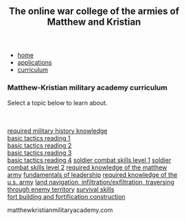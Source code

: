<html lang="en">
<head>
<title>matthewkristianmilitaryacademy.com</title>
<meta charset="utf-8">
<meta name="viewport" content="width=device-width, initial-scale=1">
<style>
* {
  box-sizing: border-box;
}

body {
  font-family: Arial, Helvetica, sans-serif;
}

header {
  background-color: green;
  padding: 30px;
  text-align: center;
  font-size: 35px;
  color: white;
}

nav {
  float: left;
  width: 30%;
  height: 600px;
  background: #B8860B;
  padding: 20px;
}

nav ul {
  list-style-type: none;
  padding: 0;
}

article {
  float: left;
  padding: 20px;
  width: 70%;
  background-color: #f1f1f1;
  height: 600px;
}

section:after {
  content: "";
  display: table;
  clear: both;
}

footer {
  background-color: red;
  padding: 10px;
  text-align: center;
  color: white;
}

@media (max-width: 600px) {
  nav, article {
    width: 100%;
    height: auto;
  }
}
</style>
</head>
<body>

<header>
  <h2>The online war college of the armies of Matthew and Kristian</h2>
</header>

<section>
  <nav>
    <ul>
      <li><a href="https://matthewcordero6666.github.io/matthew_kristian_military_academy.com/">home</a></li>
      <li><a href="https://matthewcordero6666.github.io/matthew_kristian_military_academy.com/applications">applications</a></li>
      <li><a href="https://matthewcordero6666.github.io/matthew_kristian_military_academy.com/curriculum">curriculum</a></li>
    </ul>
  </nav>
  
  <article>
    <h1>Matthew-Kristian military academy curriculum</h1>
    <p>Select a topic below to learn about.</p><br>
    <br>
    <a href="https://matthewcordero6666.github.io/matthew_kristian_military_academy.com/militaryhistory">required military history knowledge</a>
    <br>
    <a href="https://matthewcordero6666.github.io/matthew_kristian_military_academy.com/basictactics1">basic tactics reading 1</a>
    <br>
    <a href="https://matthewcordero6666.github.io/matthew_kristian_military_academy.com/basictactics2">basic tactics reading 2</a>
    <br>
    <a href="https://matthewcordero6666.github.io/matthew_kristian_military_academy.com/basictactics3">basic tactics reading 3</a>
    <br>
    <a href="https://matthewcordero6666.github.io/matthew_kristian_military_academy.com/basictactics4">basic tactics reading 4</a>
    <a href="https://matthewcordero6666.github.io/matthew_kristian_military_academy.com/soldiercombatskills1">soldier combat skills level 1</a>
    <a href="https://matthewcordero6666.github.io/matthew_kristian_military_academy.com/soldiercombatskills2">soldier combat skills level 2</a>
    <a href="https://matthewcordero6666.github.io/matthew_kristian_military_academy.com/matthewarmyfacts1">required knowledge of the matthew army</a>
    <a href="https://matthewcordero6666.github.io/matthew_kristian_military_academy.com/leadership">fundamentals of leadership</a>
    <a href="https://matthewcordero6666.github.io/matthew_kristian_military_academy.com/usarmyfacts">required knowledge of the u.s. army</a>
    <a href="https://matthewcordero6666.github.io/matthew_kristian_military_academy.com/traversing">land navigation, infiltration/exfiltration, traversing through enemy territory</a>
    <a href="https://matthewcordero6666.github.io/matthew_kristian_military_academy.com/survival">survival skills</a>
    <br>
    <a href="https://matthewcordero6666.github.io/matthew_kristian_military_academy.com/militaryengineering">fort building and fortification construction</a>
  </article>
</section>

<footer>
  <p>matthewkristianmilitaryacademy.com</p>
</footer>

</body>
</html>
